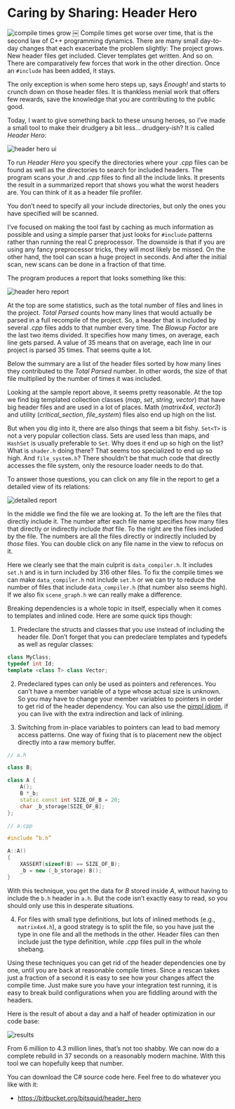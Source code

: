 # Caring by Sharing: Header Hero

![compile times grow](header-hero-1.png)
￼
Compile times get worse over time, that is the second law of C++ programming dynamics. There are many small day-to-day changes that each exacerbate the problem slightly: The project grows. New header files get included. Clever templates get written. And so on. There are comparatively few forces that work in the other direction. Once an `#include` has been added, it stays.

The only exception is when some hero steps up, says *Enough!* and starts to crunch down on those header files. It is thankless menial work that offers few rewards, save the knowledge that you are contributing to the public good.

Today, I want to give something back to these unsung heroes, so I’ve made a small tool to make their drudgery a bit less... drudgery-ish? It is called *Header Hero*:

![header hero ui](header-hero-2.png)

To run *Header Hero* you specify the directories where your *.cpp* files can be found as well as the directories to search for included headers. The program scans your *.h* and *.cpp* files to find all the include links. It presents the result in a summarized report that shows you what the worst headers are. You can think of it as a header file profiler.

You don’t need to specify all your include directories, but only the ones you have specified will be scanned.

I’ve focused on making the tool fast by caching as much information as possible and using a simple parser that just looks for `#include` patterns rather than running the real C preprocessor. The downside is that if you are using any fancy preprocessor tricks, they will most likely be missed. On the other hand, the tool can scan a huge project in seconds. And after the initial scan, new scans can be done in a fraction of that time.

The program produces a report that looks something like this:

![header hero report](header-hero-3.png)

At the top are some statistics, such as the total number of files and lines in the project. *Total Parsed* counts how many lines that would actually be parsed in a full recompile of the project. So, a header that is included by several *.cpp* files adds to that number every time. The *Blowup Factor* are the last two items divided. It specifies how many times, on average, each line gets parsed. A value of 35 means that on average, each line in our project is parsed 35 times. That seems quite a lot.

Below the summary are a list of the header files sorted by how many lines they contributed to the *Total Parsed* number. In other words, the size of that file multiplied by the number of times it was included.

Looking at the sample report above, it seems pretty reasonable. At the top we find big templated collection classes (*map*, *set*, *string*, *vector*) that have big header files and are used in a lot of places. Math (*matrix4x4*, *vector3*) and utility (*critical_section*, *file_system*) files also end up high on the list.

But when you dig into it, there are also things that seem a bit fishy. `Set<T>` is not a very popular collection class. Sets are used less than maps, and `HashSet` is usually preferable to `Set`. Why does it end up so high on the list? What is `shader.h` doing there? That seems too specialized to end up so high. And `file_system.h`? There shouldn’t be that much code that directly accesses the file system, only the resource loader needs to do that.

To answer those questions, you can click on any file in the report to get a detailed view of its relations:

![detailed report](header-hero-4.png)

In the middle we find the file we are looking at. To the left are the files that directly include it. The number after each file name specifies how many files that directly or indirectly include *that* file. To the right are the files included by the file. The numbers are all the files directly or indirectly included by *those* files. You can double click on any file name in the view to refocus on it.

Here we clearly see that the main culprit is `data_compiler.h`. It includes `set.h` and is in turn included by 316 other files. To fix the compile times we can make `data_compiler.h` not include `set.h` or we can try to reduce the number of files that include `data_compiler.h` (that number also seems high). If we also fix `scene_graph.h` we can really make a difference.

Breaking dependencies is a whole topic in itself, especially when it comes to templates and inlined code. Here are some quick tips though:

1. Predeclare the structs and classes that you use instead of including the header file. Don’t forget that you can predeclare templates and typedefs as well as regular classes:

  ```cpp
  class MyClass;
  typedef int Id;
  template <class T> class Vector;
  ```

2. Predeclared types can only be used as pointers and references. You can’t have a member variable of a type whose actual size is unknown. So you may have to change your member variables to pointers in order to get rid of the header dependency. You can also use the [pimpl idiom](http://en.wikipedia.org/wiki/Opaque_pointer), if you can live with the extra indirection and lack of inlining.

3. Switching from in-place variables to pointers can lead to bad memory access patterns. One way of fixing that is to placement new the object directly into a raw memory buffer.

  ```cpp
  // a.h

  class B;

  class A {
      A();
      B *_b;
      static const int SIZE_OF_B = 20;
      char _b_storage[SIZE_OF_B];
  };
  
  // a.cpp
  
  #include ”b.h”
  
  A::A()
  {
      XASSERT(sizeof(B) == SIZE_OF_B);
      _b = new (_b_storage) B();
  }
  ```

  With this technique, you get the data for *B* stored inside *A*, without having to include the `b.h` header in `a.h`. But the code isn’t exactly easy to read, so you should only use this in desperate situations.

4. For files with small type definitions, but lots of inlined methods (e.g., `matrix4x4.h`), a good strategy is to split the file, so you have just the type in one file and all the methods in the other. Header files can then include just the type definition, while *.cpp* files pull in the whole shebang.

Using these techniques you can get rid of the header dependencies one by one, until you are back at reasonable compile times. Since a rescan takes just a fraction of a second it is easy to see how your changes affect the compile time. Just make sure you have your integration test running, it is easy to break build configurations when you are fiddling around with the headers.

Here is the result of about a day and a half of header optimization in our code base:

![results](header-hero-5.png)

From 6 million to 4.3 million lines, that’s not too shabby. We can now do a complete rebuild in 37 seconds on a reasonably modern machine. With this tool we can hopefully keep that number.

You can download the C# source code here. Feel free to do whatever you like with it:

* https://bitbucket.org/bitsquid/header_hero